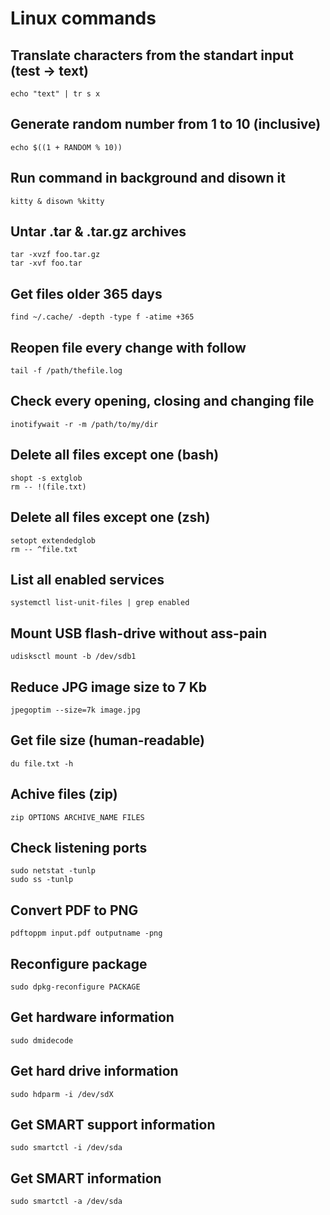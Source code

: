 # Linux commands
## Translate characters from the standart input (test -> text)
```shell
echo "text" | tr s x
```
## Generate random number from 1 to 10 (inclusive)
```shell
echo $((1 + RANDOM % 10))
```
## Run command in background and disown it
```shell
kitty & disown %kitty
```
## Untar .tar & .tar.gz archives
```shell
tar -xvzf foo.tar.gz
tar -xvf foo.tar
```
## Get files older 365 days
```shell
find ~/.cache/ -depth -type f -atime +365
```
## Reopen file every change with follow
```shell
tail -f /path/thefile.log
```
## Check every opening, closing and changing file
```shell
inotifywait -r -m /path/to/my/dir
```
## Delete all files except one (bash)
```shell
shopt -s extglob 
rm -- !(file.txt)
```
## Delete all files except one (zsh)
```shell
setopt extendedglob
rm -- ^file.txt
```
## List all enabled services
```shell
systemctl list-unit-files | grep enabled
```
## Mount USB flash-drive without ass-pain
```shell
udisksctl mount -b /dev/sdb1
```
## Reduce JPG image size to 7 Kb
```shell
jpegoptim --size=7k image.jpg
```
## Get file size (human-readable)
```shell
du file.txt -h
```
## Achive files (zip)
```shell
zip OPTIONS ARCHIVE_NAME FILES
```
## Check listening ports
```shell
sudo netstat -tunlp
sudo ss -tunlp
```
## Convert PDF to PNG
```shell
pdftoppm input.pdf outputname -png
```
## Reconfigure package
```shell
sudo dpkg-reconfigure PACKAGE
```
## Get hardware information
```shell
sudo dmidecode
```
## Get hard drive information
```shell
sudo hdparm -i /dev/sdX
```
## Get SMART support information
```shell
sudo smartctl -i /dev/sda
```
## Get SMART information
```shell
sudo smartctl -a /dev/sda
```